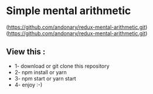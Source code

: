 # Simple mental arithmetic

(https://github.com/andonary/redux-mental-arithmetic.git)(https://github.com/andonary/redux-mental-arithmetic.git)

## View this :

* 1- download or git clone this repository
* 2- npm install or yarn
* 3- npm start or yarn start
* 4- enjoy :-)
